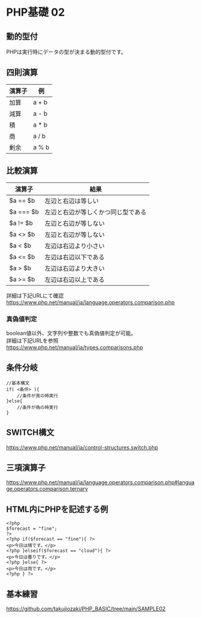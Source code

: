 # PHP基礎 02

## 動的型付
PHPは実行時にデータの型が決まる動的型付です。

## 四則演算
|  演算子  |  例  |
| ---- | ---- |
|  加算  |  a + b  |
|  減算  |  a - b  |
|  積  |  a * b  |
|  商  |  a / b  |
|  剰余  |  a % b  |

## 比較演算
|  演算子  |  結果  |
| ---- | ---- |
|  $a == $b  |  左辺と右辺は等しい  |
|  $a === $b  |  左辺と右辺が等しくかつ同じ型である  |
|  $a != $b  |  左辺と右辺が等しない  |
|  $a <> $b  |  左辺と右辺が等しない  |
|  $a < $b  |  左辺は右辺より小さい  |
|  $a <= $b  |  左辺は右辺以下である  |
|  $a > $b  |  左辺は右辺より大きい  |
|  $a >= $b  |  左辺は右辺以上である  |

詳細は下記URLにて確認  
https://www.php.net/manual/ja/language.operators.comparison.php

### 真偽値判定
boolean値以外、文字列や整数でも真偽値判定が可能。  
詳細は下記URLを参照  
https://www.php.net/manual/ja/types.comparisons.php

## 条件分岐
```
//基本構文
if( <条件> ){
    //条件が真の時実行
}else{
    //条件が偽の時実行
}
```

## SWITCH構文
https://www.php.net/manual/ja/control-structures.switch.php

## 三項演算子
https://www.php.net/manual/ja/language.operators.comparison.php#language.operators.comparison.ternary

## HTML内にPHPを記述する例
```
<?php
$forecast = "fine";
?>
<?php if($forecast == "fine"){ ?>
<p>今日は晴です。</p>
<?php }elseif($forecast == "cloud"){ ?>
<p>今日は曇りです。</p>
<?php }else{ ?>
<p>今日は雨です。</p>
<?php } ?>
 ```

## 基本練習
https://github.com/takujiozaki/PHP_BASIC/tree/main/SAMPLE02
